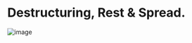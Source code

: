 # Destructuring, Rest & Spread.
![image](https://github.com/mayowaolatunji/J.S-simple-problem-solution/assets/96064869/47134119-2856-4097-acd1-650d1fe16f3f)
